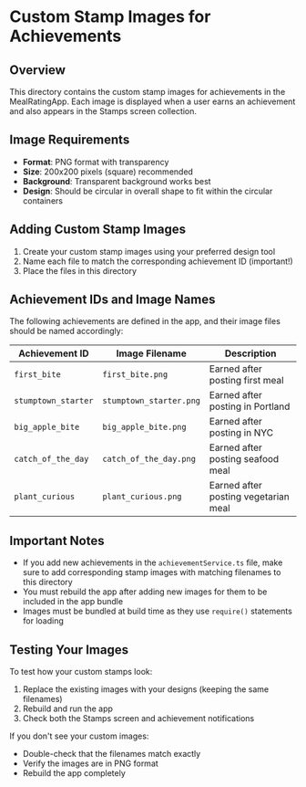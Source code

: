 # Custom Stamp Images for Achievements

## Overview

This directory contains the custom stamp images for achievements in the MealRatingApp. Each image is displayed when a user earns an achievement and also appears in the Stamps screen collection.

## Image Requirements

- **Format**: PNG format with transparency
- **Size**: 200x200 pixels (square) recommended
- **Background**: Transparent background works best
- **Design**: Should be circular in overall shape to fit within the circular containers

## Adding Custom Stamp Images

1. Create your custom stamp images using your preferred design tool
2. Name each file to match the corresponding achievement ID (important!)
3. Place the files in this directory

## Achievement IDs and Image Names

The following achievements are defined in the app, and their image files should be named accordingly:

| Achievement ID      | Image Filename          | Description                       |
|--------------------|-----------------------|-----------------------------------|
| `first_bite`       | `first_bite.png`      | Earned after posting first meal   |
| `stumptown_starter` | `stumptown_starter.png`| Earned after posting in Portland  |
| `big_apple_bite`   | `big_apple_bite.png`  | Earned after posting in NYC       |
| `catch_of_the_day` | `catch_of_the_day.png`| Earned after posting seafood meal |
| `plant_curious`    | `plant_curious.png`   | Earned after posting vegetarian meal |

## Important Notes

- If you add new achievements in the `achievementService.ts` file, make sure to add corresponding stamp images with matching filenames to this directory
- You must rebuild the app after adding new images for them to be included in the app bundle
- Images must be bundled at build time as they use `require()` statements for loading

## Testing Your Images

To test how your custom stamps look:
1. Replace the existing images with your designs (keeping the same filenames)
2. Rebuild and run the app
3. Check both the Stamps screen and achievement notifications

If you don't see your custom images:
- Double-check that the filenames match exactly
- Verify the images are in PNG format
- Rebuild the app completely